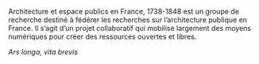 Architecture et espace publics en France, 1738-1848 est un groupe de recherche destiné à fédérer les recherches sur l’architecture publique en France. Il s’agit d’un projet collaboratif qui mobilise largement des moyens numériques pour créer des ressources ouvertes et libres.

*Ars longa, vita brevis*